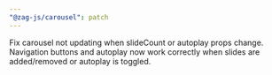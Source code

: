 ```yaml
---
"@zag-js/carousel": patch
---
```


Fix carousel not updating when slideCount or autoplay props change. Navigation buttons and autoplay now work correctly when slides are added/removed or autoplay is toggled.
